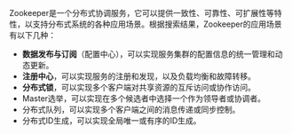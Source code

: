 Zookeeper是一个分布式协调服务，它可以提供一致性、可靠性、可扩展性等特性，以支持分布式系统的各种应用场景。根据搜索结果，Zookeeper的应用场景有以下几种：

- **数据发布与订阅**（配置中心），可以实现服务集群的配置信息的统一管理和动态更新。
- **注册中心**，可以实现服务的注册和发现，以及负载均衡和故障转移。
- **分布式锁**，可以实现多个客户端对共享资源的互斥访问或协作访问。
- Master选举，可以实现在多个候选者中选择一个作为领导者或协调者。
- 分布式队列，可以实现多个客户端之间的消息传递或同步控制。
- 分布式ID生成，可以实现全局唯一或有序的ID生成。